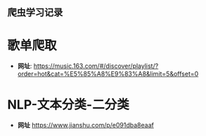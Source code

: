## **爬虫学习记录**

# 歌单爬取
- **网址**: https://music.163.com/#/discover/playlist/?order=hot&cat=%E5%85%A8%E9%83%A8&limit=5&offset=0


# NLP-文本分类-二分类
- **网址** https://www.jianshu.com/p/e091dba8eaaf